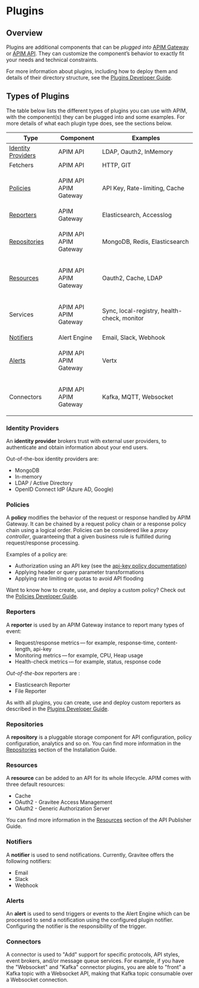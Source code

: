 # Plugins

## Overview

Plugins are additional components that can be _plugged into_ [APIM Gateway](broken-reference) or [APIM API](broken-reference). They can customize the component’s behavior to exactly fit your needs and technical constraints.

For more information about plugins, including how to deploy them and details of their directory structure, see the [Plugins Developer Guide](../../guides/developer-contributions/dev-guide-plugins.md).

## Types of Plugins

The table below lists the different types of plugins you can use with APIM, with the component(s) they can be plugged into and some examples. For more details of what each plugin type does, see the sections below.

| Type                                                | Component                       | Examples                                    |
| --------------------------------------------------- | ------------------------------- | ------------------------------------------- |
| [Identity Providers](plugins.md#identity-providers) | APIM API                        | LDAP, Oauth2, InMemory                      |
| Fetchers                                            | APIM API                        | HTTP, GIT                                   |
| [Policies](plugins.md#policies)                     | <p>APIM API<br>APIM Gateway</p> | API Key, Rate-limiting, Cache               |
| [Reporters](plugins.md#reporters)                   | APIM Gateway                    | Elasticsearch, Accesslog                    |
| [Repositories](plugins.md#repositories)             | <p>APIM API<br>APIM Gateway</p> | MongoDB, Redis, Elasticsearch               |
| [Resources](plugins.md#resources)                   | <p>APIM API<br>APIM Gateway</p> | Oauth2, Cache, LDAP                         |
| Services                                            | <p>APIM API<br>APIM Gateway</p> | Sync, local-registry, health-check, monitor |
| [Notifiers](plugins.md#notifiers)                   | Alert Engine                    | Email, Slack, Webhook                       |
| [Alerts](plugins.md#alerts)                         | <p>APIM API<br>APIM Gateway</p> | Vertx                                       |
| Connectors                                          | <p>APIM API<br>APIM Gateway</p> | Kafka, MQTT, Websocket                      |

### Identity Providers

An **identity provider** brokers trust with external user providers, to authenticate and obtain information about your end users.

Out-of-the-box identity providers are:

* MongoDB
* In-memory
* LDAP / Active Directory
* OpenID Connect IdP (Azure AD, Google)

### Policies

A **policy** modifies the behavior of the request or response handled by APIM Gateway. It can be chained by a request policy chain or a response policy chain using a logical order. Policies can be considered like a _proxy controller_, guaranteeing that a given business rule is fulfilled during request/response processing.

Examples of a policy are:

* Authorization using an API key (see the [api-key policy documentation](broken-reference))
* Applying header or query parameter transformations
* Applying rate limiting or quotas to avoid API flooding

Want to know how to create, use, and deploy a custom policy? Check out the [Policies Developer Guide](../../guides/developer-contributions/dev-guide-policies.md).

### Reporters

A **reporter** is used by an APIM Gateway instance to report many types of event:

* Request/response metrics — for example, response-time, content-length, api-key
* Monitoring metrics — for example, CPU, Heap usage
* Health-check metrics — for example, status, response code

_Out-of-the-box_ reporters are :

* Elasticsearch Reporter
* File Reporter

As with all plugins, you can create, use and deploy custom reporters as described in the [Plugins Developer Guide](../../guides/developer-contributions/dev-guide-plugins.md).

### Repositories

A **repository** is a pluggable storage component for API configuration, policy configuration, analytics and so on. You can find more information in the [Repositories](broken-reference) section of the Installation Guide.

### Resources

A **resource** can be added to an API for its whole lifecycle. APIM comes with three default resources:

* Cache
* OAuth2 - Gravitee Access Management
* OAuth2 - Generic Authorization Server

You can find more information in the [Resources](broken-reference) section of the API Publisher Guide.

### Notifiers

A **notifier** is used to send notifications. Currently, Gravitee offers the following notifiers:

* Email
* Slack
* Webhook

### Alerts

An **alert** is used to send triggers or events to the Alert Engine which can be processed to send a notification using the configured plugin notifier. Configuring the notifier is the responsibility of the trigger.

### Connectors

A connector is used to "Add" support for specific protocols, API styles, event brokers, and/or message queue services. For example, if you have the "Websocket" and "Kafka" connector plugins, you are able to "front" a Kafka topic with a Websocket API, making that Kafka topic consumable over a Websocket connection.&#x20;
